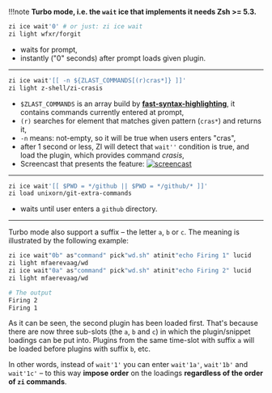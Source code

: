 !!!note
**Turbo mode, i.e. the `wait` ice that implements it needs Zsh >= 5.3.**

```zsh
zi ice wait'0' # or just: zi ice wait
zi light wfxr/forgit
```

- waits for prompt,
- instantly ("0" seconds) after prompt loads given plugin.

---

```zsh
zi ice wait'[[ -n ${ZLAST_COMMANDS[(r)cras*]} ]]'
zi light z-shell/zi-crasis
```

- `$ZLAST_COMMANDS` is an array build by [**fast-syntax-highlighting**](https://github.com/z-shell/fast-syntax-highlighting), it contains commands currently entered at prompt,
- `(r)` searches for element that matches given pattern (`cras*`) and returns it,
- `-n` means: not-empty, so it will be true when users enters "cras",
- after 1 second or less, ZI will detect that `wait''` condition is true, and load the plugin, which provides command _crasis_,
- Screencast that presents the feature:
  [![screencast](https://asciinema.org/a/149725.svg)](https://asciinema.org/a/149725)

---

```zsh
zi ice wait'[[ $PWD = */github || $PWD = */github/* ]]'
zi load unixorn/git-extra-commands
```

- waits until user enters a `github` directory.

---

Turbo mode also support a suffix – the letter `a`, `b` or `c`. The meaning is
illustrated by the following example:

```zsh
zi ice wait"0b" as"command" pick"wd.sh" atinit"echo Firing 1" lucid
zi light mfaerevaag/wd
zi ice wait"0a" as"command" pick"wd.sh" atinit"echo Firing 2" lucid
zi light mfaerevaag/wd

# The output
Firing 2
Firing 1
```

As it can be seen, the second plugin has been loaded first. That's because there
are now three sub-slots (the `a`, `b` and `c`) in which the plugin/snippet
loadings can be put into. Plugins from the same time-slot with suffix `a` will
be loaded before plugins with suffix `b`, etc.

In other words, instead of `wait'1'` you can enter `wait'1a'`, `wait'1b'` and
`wait'1c'` – to this way **impose order** on the loadings **regardless of the
order of `zi` commands**.
